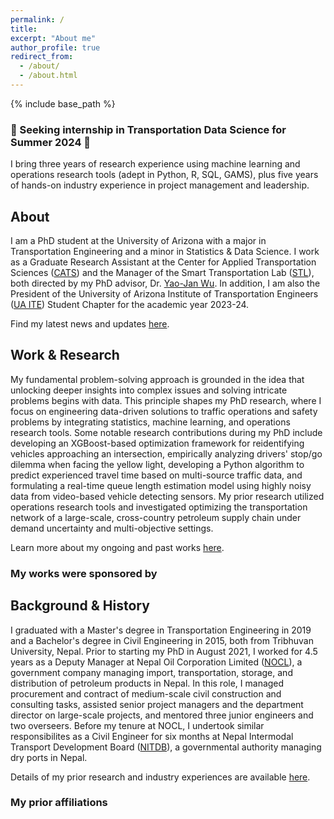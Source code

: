 ```yaml
---
permalink: /
title: 
excerpt: "About me"
author_profile: true
redirect_from: 
  - /about/
  - /about.html
---
```


{% include base_path %}

### 🔔 Seeking internship in Transportation Data Science for Summer 2024 🔔

I bring three years of research experience using machine learning and operations research tools (adept in Python, R, SQL, GAMS), plus five years of hands-on industry experience in project management and leadership.

## About

I am a PhD student at the University of Arizona with a major in Transportation Engineering and a minor in Statistics & Data Science. I work as a Graduate Research Assistant at the Center for Applied Transportation Sciences ([CATS](https://appliedtransportation.arizona.edu/)) and the Manager of the Smart Transportation Lab ([STL](https://www.yaojan.org/stl)), both directed by my PhD advisor, Dr. [Yao-Jan Wu](https://www.yaojan.org). In addition, I am also the President of the University of Arizona Institute of Transportation Engineers ([UA ITE](https://www.linkedin.com/company/university-of-arizona-ite-student-chapter)) Student Chapter for the academic year 2023-24. 

Find my latest news and updates [here](https://pudasaini.com/news).

## Work & Research

My fundamental problem-solving approach is grounded in the idea that unlocking deeper insights into complex issues and solving intricate problems begins with data. This principle shapes my PhD research, where I focus on engineering data-driven solutions to traffic operations and safety problems by integrating statistics, machine learning, and operations research tools. Some notable research contributions during my PhD include developing an XGBoost-based optimization framework for reidentifying vehicles approaching an intersection, empirically analyzing drivers' stop/go dilemma when facing the yellow light, developing a Python algorithm to predict experienced travel time based on multi-source traffic data, and formulating a real-time queue length estimation model using highly noisy data from video-based vehicle detecting sensors. My prior research utilized operations research tools and investigated optimizing the transportation network of a large-scale, cross-country petroleum supply chain under demand uncertainty and multi-objective settings.

Learn more about my ongoing and past works [here](https://pudasaini.com/projects).

### My works were sponsored by

## Background & History

I graduated with a Master's degree in Transportation Engineering in 2019 and a Bachelor's degree in Civil Engineering in 2015, both from Tribhuvan University, Nepal. Prior to starting my PhD in August 2021, I worked for 4.5 years as a Deputy Manager at Nepal Oil Corporation Limited ([NOCL](https://noc.org.np)), a government company managing import, transportation, storage, and distribution of petroleum products in Nepal. In this role, I managed procurement and contract of medium-scale civil construction and consulting tasks, assisted senior project managers and the department director on large-scale projects, and mentored three junior engineers and two overseers. Before my tenure at NOCL, I undertook similar responsibilites as a Civil Engineer for six months at Nepal Intermodal Transport Development Board ([NITDB](https://nitdb.gov.np/en/)), a governmental authority managing dry ports in Nepal.

Details of my prior research and industry experiences are available [here](https://pudasaini.com/files/Resume_v2310.pdf).

### My prior affiliations